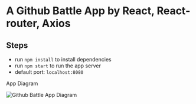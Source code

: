 # A Github Battle App by React, React-router, Axios

## Steps
- run `npm install` to install dependencies
- run `npm start` to run the app server
- default port: `localhost:8080`

App Diagram

![Github Battle App Diagram](./github-battle.png)
